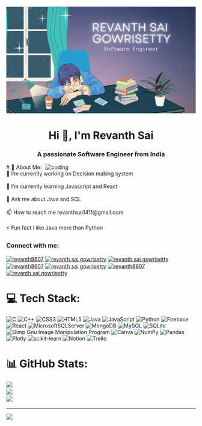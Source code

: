 ![logo](https://github.com/revanth8607/revanth8607/blob/main/Purple%20Colorful%20Cartoon%20Illustrative%20Anime%20Presentation.png)
<h1 align="center">Hi 👋, I'm Revanth Sai</h1>
<h3 align="center">A passionate Software Engineer from India</h3>
<img align="right" alt="coding" width="400" src="https://media2.giphy.com/media/qgQUggAC3Pfv687qPC/giphy.gif">
# 💫 About Me:
🔭 I’m currently working on Decision making system<br><br>🌱 I’m currently learning Javascript and React<br><br>💬 Ask me about Java and SQL<br><br>📫 How to reach me revanthsai1411@gmail.com<br><br>⚡ Fun fact I like Java more than Python

<h3 align="left">Connect with me:</h3>
<p align="left">
<a href="https://twitter.com/revanth8607" target="blank"><img align="center" src="https://raw.githubusercontent.com/rahuldkjain/github-profile-readme-generator/master/src/images/icons/Social/twitter.svg" alt="revanth8607" height="30" width="40" /></a>
<a href="https://linkedin.com/in/revanth sai gowrisetty" target="blank"><img align="center" src="https://raw.githubusercontent.com/rahuldkjain/github-profile-readme-generator/master/src/images/icons/Social/linked-in-alt.svg" alt="revanth sai gowrisetty" height="30" width="40" /></a>
<a href="https://fb.com/revanth sai gowrisetty" target="blank"><img align="center" src="https://raw.githubusercontent.com/rahuldkjain/github-profile-readme-generator/master/src/images/icons/Social/facebook.svg" alt="revanth sai gowrisetty" height="30" width="40" /></a>
<a href="https://instagram.com/revanth8607" target="blank"><img align="center" src="https://raw.githubusercontent.com/rahuldkjain/github-profile-readme-generator/master/src/images/icons/Social/instagram.svg" alt="revanth8607" height="30" width="40" /></a>
<a href="https://www.hackerrank.com/revanth sai gowrisetty" target="blank"><img align="center" src="https://raw.githubusercontent.com/rahuldkjain/github-profile-readme-generator/master/src/images/icons/Social/hackerrank.svg" alt="revanth sai gowrisetty" height="30" width="40" /></a>
<a href="https://www.leetcode.com/revanth8607" target="blank"><img align="center" src="https://raw.githubusercontent.com/rahuldkjain/github-profile-readme-generator/master/src/images/icons/Social/leet-code.svg" alt="revanth8607" height="30" width="40" /></a>
<a href="https://www.hackerearth.com/revanth sai gowrisetty" target="blank"><img align="center" src="https://raw.githubusercontent.com/rahuldkjain/github-profile-readme-generator/master/src/images/icons/Social/hackerearth.svg" alt="revanth sai gowrisetty" height="30" width="40" /></a>
</p>

# 💻 Tech Stack:
![C](https://img.shields.io/badge/c-%2300599C.svg?style=for-the-badge&logo=c&logoColor=white) ![C++](https://img.shields.io/badge/c++-%2300599C.svg?style=for-the-badge&logo=c%2B%2B&logoColor=white) ![CSS3](https://img.shields.io/badge/css3-%231572B6.svg?style=for-the-badge&logo=css3&logoColor=white) ![HTML5](https://img.shields.io/badge/html5-%23E34F26.svg?style=for-the-badge&logo=html5&logoColor=white) ![Java](https://img.shields.io/badge/java-%23ED8B00.svg?style=for-the-badge&logo=java&logoColor=white) ![JavaScript](https://img.shields.io/badge/javascript-%23323330.svg?style=for-the-badge&logo=javascript&logoColor=%23F7DF1E) ![Python](https://img.shields.io/badge/python-3670A0?style=for-the-badge&logo=python&logoColor=ffdd54) ![Firebase](https://img.shields.io/badge/firebase-%23039BE5.svg?style=for-the-badge&logo=firebase) ![React](https://img.shields.io/badge/react-%2320232a.svg?style=for-the-badge&logo=react&logoColor=%2361DAFB) ![MicrosoftSQLServer](https://img.shields.io/badge/Microsoft%20SQL%20Sever-CC2927?style=for-the-badge&logo=microsoft%20sql%20server&logoColor=white) ![MongoDB](https://img.shields.io/badge/MongoDB-%234ea94b.svg?style=for-the-badge&logo=mongodb&logoColor=white) ![MySQL](https://img.shields.io/badge/mysql-%2300f.svg?style=for-the-badge&logo=mysql&logoColor=white) ![SQLite](https://img.shields.io/badge/sqlite-%2307405e.svg?style=for-the-badge&logo=sqlite&logoColor=white) ![Gimp Gnu Image Manipulation Program](https://img.shields.io/badge/Gimp-657D8B?style=for-the-badge&logo=gimp&logoColor=FFFFFF) ![Canva](https://img.shields.io/badge/Canva-%2300C4CC.svg?style=for-the-badge&logo=Canva&logoColor=white) ![NumPy](https://img.shields.io/badge/numpy-%23013243.svg?style=for-the-badge&logo=numpy&logoColor=white) ![Pandas](https://img.shields.io/badge/pandas-%23150458.svg?style=for-the-badge&logo=pandas&logoColor=white) ![Plotly](https://img.shields.io/badge/Plotly-%233F4F75.svg?style=for-the-badge&logo=plotly&logoColor=white) ![scikit-learn](https://img.shields.io/badge/scikit--learn-%23F7931E.svg?style=for-the-badge&logo=scikit-learn&logoColor=white) ![Notion](https://img.shields.io/badge/Notion-%23000000.svg?style=for-the-badge&logo=notion&logoColor=white) ![Trello](https://img.shields.io/badge/Trello-%23026AA7.svg?style=for-the-badge&logo=Trello&logoColor=white)
# 📊 GitHub Stats:
![](https://github-readme-stats.vercel.app/api?username=revanth8607&theme=react&hide_border=false&include_all_commits=false&count_private=false)<br/>
![](https://github-readme-streak-stats.herokuapp.com/?user=revanth8607&theme=react&hide_border=false)<br/>
![](https://github-readme-stats.vercel.app/api/top-langs/?username=revanth8607&theme=react&hide_border=false&include_all_commits=false&count_private=false&layout=compact)

---
[![](https://visitcount.itsvg.in/api?id=revanth8607&icon=0&color=0)](https://visitcount.itsvg.in)

<!-- Proudly created with GPRM ( https://gprm.itsvg.in ) -->
